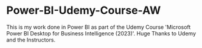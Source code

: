 # Power-BI-Udemy-Course-AW
This is my work done in Power BI as part of the Udemy Course 'Microsoft Power BI Desktop for Business Intelligence (2023)'. Huge Thanks to Udemy and the Instructors.  
